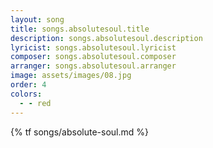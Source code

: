 ```yaml
---
layout: song
title: songs.absolutesoul.title
description: songs.absolutesoul.description
lyricist: songs.absolutesoul.lyricist
composer: songs.absolutesoul.composer
arranger: songs.absolutesoul.arranger
image: assets/images/08.jpg
order: 4
colors:
  - - red
---
```


{% tf songs/absolute-soul.md %}
